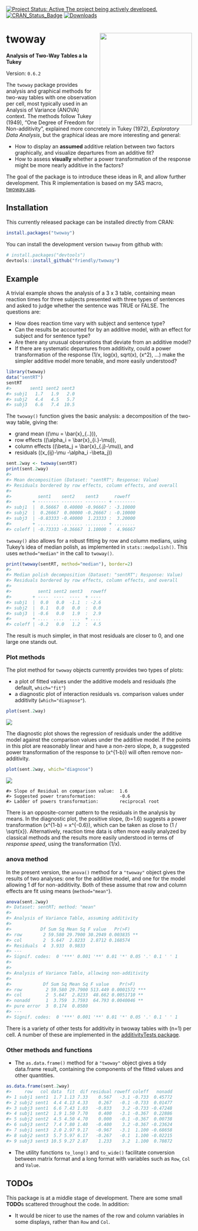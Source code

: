 
[![Project Status: Active The project being actively
developed.](https://www.repostatus.org/badges/latest/active.svg)](https://www.repostatus.org/#active)
[![CRAN\_Status\_Badge](http://www.r-pkg.org/badges/version/twoway)](https://cran.r-project.org/package=twoway)
[![Downloads](http://cranlogs.r-pkg.org/badges/grand-total/twoway)](https://cran.r-project.org/package=twoway)

<!-- [![Licence](https://img.shields.io/badge/licence-GPL--3-blue.svg)](https://www.gnu.org/licenses/gpl-3.0.en.html) -->

<!-- README.md is generated from README.Rmd. Please edit that file -->

# twoway <img src="twoway-logo.png" align="right" height="250px" />

**Analysis of Two-Way Tables a la Tukey**

Version: `0.6.2`

The `twoway` package provides analysis and graphical methods for two-way
tables with one observation per cell, most typically used in an Analysis
of Variance (ANOVA) context. The methods follow Tukey (1949), “One
Degree of Freedom for Non-additivity”, explained more concretely in
Tukey (1972), *Exploratory Data Analysis*, but the graphical ideas are
more interesting and general:

  - How to display an **assumed** additive relation between two factors
    graphically, and visualize departures from an additive fit?
  - How to assess **visually** whether a power transformation of the
    response might be more nearly additive in the factors?

The goal of the package is to introduce these ideas in R, and allow
further development. This R implementation is based on my SAS macro,
[twoway.sas](http://www.datavis.ca/sasmac/twoway.html).

## Installation

This currently released package can be installed directly from CRAN:

``` r
install.packages("twoway")
```

You can install the development version `twoway` from github with:

``` r
# install.packages("devtools")
devtools::install_github("friendly/twoway")
```

## Example

A trivial example shows the analysis of a 3 x 3 table, containing mean
reaction times for three subjects presented with three types of
sentences and asked to judge whether the sentence was TRUE or FALSE. The
questions are:

  - How does reaction time vary with subject and sentence type?
  - Can the results be accounted for by an additive model, with an
    effect for subject and for sentence type?
  - Are there any unusual observations that deviate from an additive
    model?
  - If there are systematic departures from additivity, could a power
    transformation of the response (1/x, log(x), sqrt(x), \(x^2\), …)
    make the simpler additive model more tenable, and more easily
    understood?

<!-- end list -->

``` r
library(twoway)
data("sentRT")
sentRT
#>       sent1 sent2 sent3
#> subj1   1.7   1.9   2.0
#> subj2   4.4   4.5   5.7
#> subj3   6.6   7.4  10.5
```

The `twoway()` function gives the basic analysis: a decomposition of the
two-way table, giving the:

  - grand mean (\(\mu = \bar{x}_{..}\)),
  - row effects (\(\alpha_i = \bar{x}_{i.}-\mu\)),
  - column effects (\(\beta_j = \bar{x}_{.j}-\mu\)), and
  - residuals (\(x_{ij}-\mu -\alpha_i -\beta_j\))

<!-- end list -->

``` r
sent.2way <- twoway(sentRT)
print(sent.2way)
#> 
#> Mean decomposition (Dataset: "sentRT"; Response: Value)
#> Residuals bordered by row effects, column effects, and overall
#> 
#>          sent1    sent2    sent3      roweff  
#>        + -------- -------- -------- + --------
#> subj1  |  0.56667  0.40000 -0.96667 : -3.10000
#> subj2  |  0.26667  0.00000 -0.26667 : -0.10000
#> subj3  | -0.83333 -0.40000  1.23333 :  3.20000
#>        + ........ ........ ........ + ........
#> coleff | -0.73333 -0.36667  1.10000 :  4.96667
```

`twoway()` also allows for a robust fitting by row and column medians,
using Tukey’s idea of median polish, as implemented in
`stats::medpolish()`. This uses `method="median"` in the call to
`twoway()`.

``` r
print(twoway(sentRT, method="median"), border=2)
#> 
#> Median polish decomposition (Dataset: "sentRT"; Response: Value)
#> Residuals bordered by row effects, column effects, and overall
#> 
#>          sent1 sent2 sent3   roweff
#>        + ----  ----  ----  + ----  
#> subj1  |  0.0   0.0  -1.1  : -2.6  
#> subj2  |  0.1   0.0   0.0  :  0.0  
#> subj3  | -0.6   0.0   1.9  :  2.9  
#>        + ....  ....  ....  + ....  
#> coleff | -0.2   0.0   1.2  :  4.5
```

The result is much simpler, in that most residuals are closer to 0, and
one large one stands out.

### Plot methods

The plot method for `twoway` objects currently provides two types of
plots:

  - a plot of fitted values under the additive models and residuals (the
    default, `which="fit"`)
  - a diagnostic plot of interaction residuals vs. comparison values
    under additivity (`which="diagnose"`).

<!-- end list -->

``` r
plot(sent.2way)
```

![](README-ex1-plot-1.png)<!-- -->

The diagnostic plot shows the regression of residuals under the additive
model against the comparison values under the additive model. If the
points in this plot are reasonably linear and have a non-zero slope,
*b*, a suggested power transformation of the response to \(x^{1-b}\)
will often remove non-additivity.

``` r
plot(sent.2way, which="diagnose")
```

![](README-ex1-plot2-1.png)<!-- -->

    #> Slope of Residual on comparison value:  1.6 
    #> Suggested power transformation:         -0.6 
    #> Ladder of powers transformation:        reciprocal root

There is an opposite-corner pattern to the residuals in the analysis by
means. In the diagnostic plot, the positive slope, \(b=1.6\) suggests a
power transformation \(x^{1-b} = x^{-0.6}\), which can be taken as close
to \(1 / \sqrt{x}\). Alternatively, reaction time data is often more
easily analyzed by classical methods and the results more easily
understood in terms of *response speed*, using the transformation
\(1/x\).

### anova method

In the present version, the `anova()` method for a `"twoway"` object
gives the results of two analyses: one for the additive model, and one
for the model allowing 1 df for non-additivity. Both of these assume
that row and column effects are fit using means (`method="mean"`).

``` r
anova(sent.2way)
#> Dataset: sentRT; method: "mean"
#> 
#> Analysis of Variance Table, assuming additivity
#> 
#>           Df Sum Sq Mean Sq F value   Pr(>F)   
#> row        2 59.580 29.7900 30.2949 0.003835 **
#> col        2  5.647  2.8233  2.8712 0.168574   
#> Residuals  4  3.933  0.9833                    
#> ---
#> Signif. codes:  0 '***' 0.001 '**' 0.01 '*' 0.05 '.' 0.1 ' ' 1
#> 
#> 
#> Analysis of Variance Table, allowing non-additivity
#> 
#>            Df Sum Sq Mean Sq F value    Pr(>F)    
#> row         2 59.580 29.7900 513.449 0.0001572 ***
#> col         2  5.647  2.8233  48.662 0.0051710 ** 
#> nonadd      1  3.759  3.7593  64.793 0.0040046 ** 
#> pure error  3  0.174  0.0580                      
#> ---
#> Signif. codes:  0 '***' 0.001 '**' 0.01 '*' 0.05 '.' 0.1 ' ' 1
```

There is a variety of other tests for additivity in twoway tables with
\(n=1\) per cell. A number of these are implemented in the
[additivityTests
package](https://cran.r-project.org/package=additivityTests).

### Other methods and functions

  - The `as.data.frame()` method for a `"twoway"` object gives a tidy
    data.frame result, containing the components of the fitted values
    and other quantities.

<!-- end list -->

``` r
as.data.frame(sent.2way)
#>     row   col data  fit  dif residual roweff coleff   nonadd
#> 1 subj1 sent1  1.7 1.13 7.33    0.567   -3.1 -0.733  0.45772
#> 2 subj2 sent1  4.4 4.13 4.33    0.267   -0.1 -0.733  0.01477
#> 3 subj3 sent1  6.6 7.43 1.03   -0.833    3.2 -0.733 -0.47248
#> 4 subj1 sent2  1.9 1.50 7.70    0.400   -3.1 -0.367  0.22886
#> 5 subj2 sent2  4.5 4.50 4.70    0.000   -0.1 -0.367  0.00738
#> 6 subj3 sent2  7.4 7.80 1.40   -0.400    3.2 -0.367 -0.23624
#> 7 subj1 sent3  2.0 2.97 9.17   -0.967   -3.1  1.100 -0.68658
#> 8 subj2 sent3  5.7 5.97 6.17   -0.267   -0.1  1.100 -0.02215
#> 9 subj3 sent3 10.5 9.27 2.87    1.233    3.2  1.100  0.70872
```

  - The utility functions `to_long()` and `to_wide()` facilitate
    conversion between matrix format and a long format with variables
    such as `Row`, `Col` and `Value`.

## TODOs

This package is at a middle stage of development. There are some small
**TODO**s scattered throughout the code. In
addition:

<!-- * Implement a proper `anova.twoway()` method, giving a comprehensive analysis of variance table, including the Tukey 1 df test for non-additivity. The present version is just an initial sketch. -->

<!-- * Create a formula method for a `data.frame` with columns like `row, col, value` as might be used in `twoway(value ~ row + col, data=)`. -->

  - It would be nicer to use the names of the row and column variables
    in some displays, rather than `Row` and `Col`.
